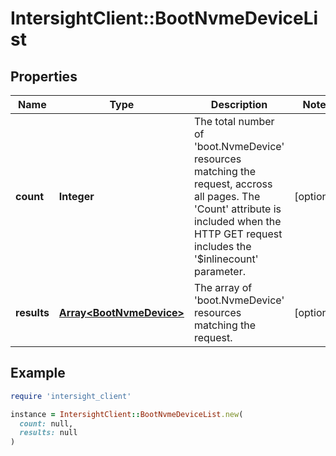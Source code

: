 # IntersightClient::BootNvmeDeviceList

## Properties

| Name | Type | Description | Notes |
| ---- | ---- | ----------- | ----- |
| **count** | **Integer** | The total number of &#39;boot.NvmeDevice&#39; resources matching the request, accross all pages. The &#39;Count&#39; attribute is included when the HTTP GET request includes the &#39;$inlinecount&#39; parameter. | [optional] |
| **results** | [**Array&lt;BootNvmeDevice&gt;**](BootNvmeDevice.md) | The array of &#39;boot.NvmeDevice&#39; resources matching the request. | [optional] |

## Example

```ruby
require 'intersight_client'

instance = IntersightClient::BootNvmeDeviceList.new(
  count: null,
  results: null
)
```

